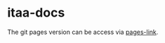 # itaa-docs
The git pages version can be access via [pages-link](https://ibm.github.io/itaa-docs/).



